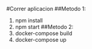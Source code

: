 #Correr aplicacion
##Metodo 1:
1. npm install
2. npm start
##Metodo 2:
1. docker-compose build
2. docker-compose up